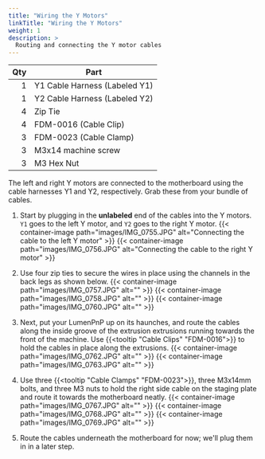 ```yaml
---
title: "Wiring the Y Motors"
linkTitle: "Wiring the Y Motors"
weight: 1
description: >
  Routing and connecting the Y motor cables
---
```


| Qty | Part                                    |
|----:|-----------------------------------------|
|   1 | Y1 Cable Harness (Labeled Y1)           |
|   1 | Y2 Cable Harness (Labeled Y2)           |
|   4 | Zip Tie                                 |
|   4 | FDM-0016 (Cable Clip)                   |
|   3 | FDM-0023 (Cable Clamp)                  |
|   3 | M3x14 machine screw                     |
|   3 | M3 Hex Nut                              |

The left and right Y motors are connected to the motherboard using the cable harnesses Y1 and Y2, respectively. Grab these from your bundle of cables.

1. Start by plugging in the **unlabeled** end of the cables into the Y motors. `Y1` goes to the left Y motor, and `Y2` goes to the right Y motor.
  {{< container-image path="images/IMG_0755.JPG" alt="Connecting the cable to the left Y motor" >}}
  {{< container-image path="images/IMG_0756.JPG" alt="Connecting the cable to the right Y motor" >}}

2. Use four zip ties to secure the wires in place using the channels in the back legs as shown below.
  {{< container-image path="images/IMG_0757.JPG" alt="" >}}
  {{< container-image path="images/IMG_0758.JPG" alt="" >}}
  {{< container-image path="images/IMG_0760.JPG" alt="" >}}

3. Next, put your LumenPnP up on its haunches, and route the cables along the inside groove of the extrusion extrusions running towards the front of the machine. Use {{<tooltip "Cable Clips" "FDM-0016">}} to hold the cables in place along the extrusions.
  {{< container-image path="images/IMG_0762.JPG" alt="" >}}
  {{< container-image path="images/IMG_0763.JPG" alt="" >}}

4. Use three {{<tooltip "Cable Clamps" "FDM-0023">}}, three M3x14mm bolts, and three M3 nuts to hold the right side cable on the staging plate and route it towards the motherboard neatly.
  {{< container-image path="images/IMG_0767.JPG" alt="" >}}
  {{< container-image path="images/IMG_0768.JPG" alt="" >}}
  {{< container-image path="images/IMG_0769.JPG" alt="" >}}

5. Route the cables underneath the motherboard for now; we'll plug them in in a later step.
